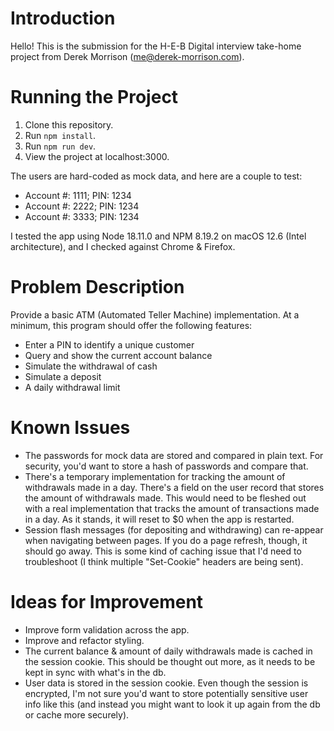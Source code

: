 # Introduction

Hello! This is the submission for the H-E-B Digital interview take-home project from Derek Morrison (me@derek-morrison.com).

# Running the Project

1. Clone this repository.
1. Run `npm install`.
1. Run `npm run dev`.
1. View the project at localhost:3000.

The users are hard-coded as mock data, and here are a couple to test:
- Account #: 1111; PIN: 1234
- Account #: 2222; PIN: 1234
- Account #: 3333; PIN: 1234

I tested the app using Node 18.11.0 and NPM 8.19.2 on macOS 12.6 (Intel architecture), and I checked against Chrome & Firefox.

# Problem Description

Provide a basic ATM (Automated Teller Machine) implementation. At a minimum, this program should offer the following features:

- Enter a PIN to identify a unique customer
- Query and show the current account balance
- Simulate the withdrawal of cash
- Simulate a deposit
- A daily withdrawal limit

# Known Issues

- The passwords for mock data are stored and compared in plain text. For security, you'd want to store a hash of passwords and compare that.
- There's a temporary implementation for tracking the amount of withdrawals made in a day. There's a field on the user record that stores the amount of withdrawals made. This would need to be fleshed out with a real implementation that tracks the amount of transactions made in a day. As it stands, it will reset to $0 when the app is restarted.
- Session flash messages (for depositing and withdrawing) can re-appear when navigating between pages. If you do a page refresh, though, it should go away. This is some kind of caching issue that I'd need to troubleshoot (I think multiple "Set-Cookie" headers are being sent).

# Ideas for Improvement

- Improve form validation across the app.
- Improve and refactor styling.
- The current balance & amount of daily withdrawals made is cached in the session cookie. This should be thought out more, as it needs to be kept in sync with what's in the db.
- User data is stored in the session cookie. Even though the session is encrypted, I'm not sure you'd want to store potentially sensitive user info like this (and instead you might want to look it up again from the db or cache more securely).

